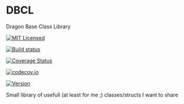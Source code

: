 DBCL
====

Dragon Base Class Library 

[![MIT Licensed](https://img.shields.io/badge/license-MIT-blue.svg)](https://github.com/ddur/DBCL/blob/master/LICENSE)

[![Build status](https://ci.appveyor.com/api/projects/status/r6itkcob69p9g6ro?svg=true)](https://ci.appveyor.com/project/ddur/dbcl)

[![Coverage Status](https://coveralls.io/repos/ddur/DBCL/badge.svg?branch=master&service=github)](https://coveralls.io/github/ddur/DBCL?branch=master)

[![codecov.io](https://codecov.io/github/ddur/DBCL/coverage.svg?branch=master)](https://codecov.io/github/ddur/DBCL?branch=master)

[![Version](https://img.shields.io/badge/version-alpha-red.svg)]()


Small library of usefull (at least for me ;) classes/structs I want to share 
